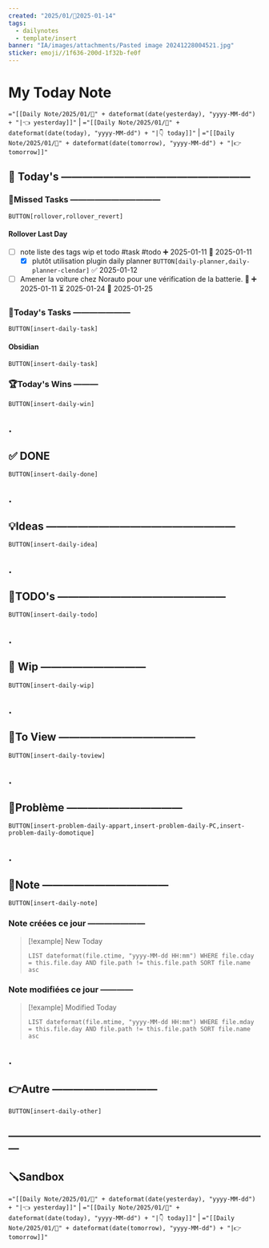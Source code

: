 ```yaml
---
created: "2025/01/📒2025-01-14"
tags:
  - dailynotes
  - template/insert
banner: "IA/images/attachments/Pasted image 20241228004521.jpg"
sticker: emoji//1f636-200d-1f32b-fe0f
---
```

# My Today Note

`="[[Daily Note/2025/01/📒" + dateformat(date(yesterday), "yyyy-MM-dd") + "|👈 yesterday]]"` | `="[[Daily Note/2025/01/📒" + dateformat(date(today), "yyyy-MM-dd") + "|👇 today]]"` | `="[[Daily Note/2025/01/📒" + dateformat(date(tomorrow), "yyyy-MM-dd") + "|👉 tomorrow]]"`

## 📅 Today's ——————————————————

### 🥷Missed Tasks ———————————

`BUTTON[rollover,rollover_revert]`
#### Rollover Last Day
- [ ] note liste des tags wip et todo #task #todo ➕ 2025-01-11 🛫 2025-01-11
	- [x] plutôt utilisation plugin daily planner `BUTTON[daily-planner,daily-planner-clendar]` ✅ 2025-01-12
- [ ] Amener la voiture chez Norauto pour une vérification de la batterie. 🔺 ➕ 2025-01-11 ⏳ 2025-01-24 📅 2025-01-25

### 🚀Today's Tasks ———————

 `BUTTON[insert-daily-task]`
 
#### Obsidian

`BUTTON[insert-daily-task]`

### 🏆Today's Wins ———

`BUTTON[insert-daily-win]`

## .
## ✅ DONE 

 `BUTTON[insert-daily-done]`
 
## .
## 💡Ideas ——————————————————

 `BUTTON[insert-daily-idea]`
 
## .
## 📎TODO's ————————————————

`BUTTON[insert-daily-todo]`

## .
## 🚧 Wip ——————————

`BUTTON[insert-daily-wip]`

## .
## 👀To View —————————————

`BUTTON[insert-daily-toview]`

## .
## 🚨Problème ———————————

`BUTTON[insert-problem-daily-appart,insert-problem-daily-PC,insert-problem-daily-domotique]`

## .
## 📝Note ————————————

`BUTTON[insert-daily-note]`


### Note créées ce jour ———————
> [!example] New Today
> ```dataview
> LIST dateformat(file.ctime, "yyyy-MM-dd HH:mm") WHERE file.cday = this.file.day AND file.path != this.file.path SORT file.name asc
> ```
> 
### Note modifiées ce jour ————
> [!example] Modified Today
> ```dataview 
> LIST dateformat(file.mtime, "yyyy-MM-dd HH:mm") WHERE file.mday = this.file.day AND file.path != this.file.path SORT file.name asc
> ```
> 

## .
## 👉Autre ——————————

`BUTTON[insert-daily-other]`


## —————————————————————————
## 🪛Sandbox 







`="[[Daily Note/2025/01/📒" + dateformat(date(yesterday), "yyyy-MM-dd") + "|👈 yesterday]]"` | `="[[Daily Note/2025/01/📒" + dateformat(date(today), "yyyy-MM-dd") + "|👇 today]]"` | `="[[Daily Note/2025/01/📒" + dateformat(date(tomorrow), "yyyy-MM-dd") + "|👉 tomorrow]]"`
